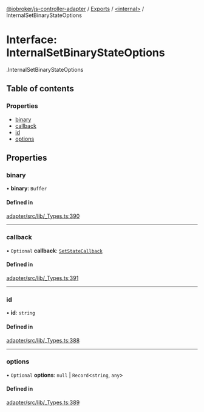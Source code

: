 [@iobroker/js-controller-adapter](../README.md) / [Exports](../modules.md) / [<internal\>](../modules/internal_.md) / InternalSetBinaryStateOptions

# Interface: InternalSetBinaryStateOptions

[<internal>](../modules/internal_.md).InternalSetBinaryStateOptions

## Table of contents

### Properties

- [binary](internal_.InternalSetBinaryStateOptions.md#binary)
- [callback](internal_.InternalSetBinaryStateOptions.md#callback)
- [id](internal_.InternalSetBinaryStateOptions.md#id)
- [options](internal_.InternalSetBinaryStateOptions.md#options)

## Properties

### binary

• **binary**: `Buffer`

#### Defined in

[adapter/src/lib/_Types.ts:390](https://github.com/ioBroker/ioBroker.js-controller/blob/c401ed11/packages/adapter/src/lib/_Types.ts#L390)

___

### callback

• `Optional` **callback**: [`SetStateCallback`](../modules/internal_.md#setstatecallback)

#### Defined in

[adapter/src/lib/_Types.ts:391](https://github.com/ioBroker/ioBroker.js-controller/blob/c401ed11/packages/adapter/src/lib/_Types.ts#L391)

___

### id

• **id**: `string`

#### Defined in

[adapter/src/lib/_Types.ts:388](https://github.com/ioBroker/ioBroker.js-controller/blob/c401ed11/packages/adapter/src/lib/_Types.ts#L388)

___

### options

• `Optional` **options**: ``null`` \| `Record`<`string`, `any`\>

#### Defined in

[adapter/src/lib/_Types.ts:389](https://github.com/ioBroker/ioBroker.js-controller/blob/c401ed11/packages/adapter/src/lib/_Types.ts#L389)
